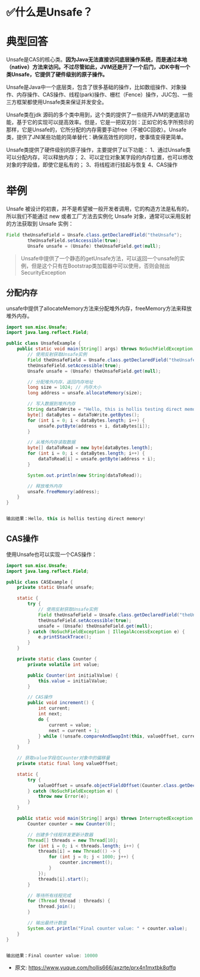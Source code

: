 # ✅什么是Unsafe？
<!--page header-->

<a name="dmUOD"></a>
# 典型回答

Unsafe是CAS的核心类。**因为Java无法直接访问底层操作系统，而是通过本地（native）方法来访问。不过尽管如此，JVM还是开了一个后门，JDK中有一个类Unsafe，它提供了硬件级别的原子操作。**

Unsafe是Java中一个底层类，包含了很多基础的操作，比如数组操作、对象操作、内存操作、CAS操作、线程(park)操作、栅栏（Fence）操作，JUC包、一些三方框架都使用Unsafe类来保证并发安全。

Unsafe类在jdk 源码的多个类中用到，这个类的提供了一些绕开JVM的更底层功能，基于它的实现可以提高效率。但是，它是一把双刃剑：正如它的名字所预示的那样，它是Unsafe的，它所分配的内存需要手动free（不被GC回收）。Unsafe类，提供了JNI某些功能的简单替代：确保高效性的同时，使事情变得更简单。

Unsafe类提供了硬件级别的原子操作，主要提供了以下功能：
1、通过Unsafe类可以分配内存，可以释放内存；
2、可以定位对象某字段的内存位置，也可以修改对象的字段值，即使它是私有的；
3、将线程进行挂起与恢复
4、CAS操作


<a name="Tpe7H"></a>
# 举例

Unsafe 被设计的初衷，并不是希望被一般开发者调用，它的构造方法是私有的，所以我们不能通过 new 或者工厂方法去实例化 Unsafe 对象，通常可以采用反射的方法获取到 Unsafe 实例：

```java
Field theUnsafeField = Unsafe.class.getDeclaredField("theUnsafe");
        theUnsafeField.setAccessible(true);
        Unsafe unsafe = (Unsafe) theUnsafeField.get(null);
```

> Unsafe中提供了一个静态的getUnsafe方法，可以返回一个unsafe的实例，但是这个只有在Bootstrap类加载器中可以使用，否则会抛出SecurityException

<a name="XH4Jw"></a>
## 分配内存

unsafe中提供了allocateMemory方法来分配堆外内存，freeMemory方法来释放堆外内存。

```java
import sun.misc.Unsafe;
import java.lang.reflect.Field;

public class UnsafeExample {
    public static void main(String[] args) throws NoSuchFieldException, IllegalAccessException {
        // 使用反射获取Unsafe实例
        Field theUnsafeField = Unsafe.class.getDeclaredField("theUnsafe");
        theUnsafeField.setAccessible(true);
        Unsafe unsafe = (Unsafe) theUnsafeField.get(null);

        // 分配堆外内存，返回内存地址
        long size = 1024; // 内存大小
        long address = unsafe.allocateMemory(size);

        // 写入数据到堆外内存
        String dataToWrite = "Hello, this is hollis testing direct memory!";
        byte[] dataBytes = dataToWrite.getBytes();
        for (int i = 0; i < dataBytes.length; i++) {
            unsafe.putByte(address + i, dataBytes[i]);
        }

        // 从堆外内存读取数据
        byte[] dataToRead = new byte[dataBytes.length];
        for (int i = 0; i < dataBytes.length; i++) {
            dataToRead[i] = unsafe.getByte(address + i);
        }

        System.out.println(new String(dataToRead));

        // 释放堆外内存
        unsafe.freeMemory(address);
    }
}


输出结果：Hello, this is hollis testing direct memory!
```

<a name="p8MJG"></a>
## CAS操作

使用Unsafe也可以实现一个CAS操作：

```java
import sun.misc.Unsafe;
import java.lang.reflect.Field;

public class CASExample {
    private static Unsafe unsafe;

    static {
        try {
            // 使用反射获取Unsafe实例
            Field theUnsafeField = Unsafe.class.getDeclaredField("theUnsafe");
            theUnsafeField.setAccessible(true);
            unsafe = (Unsafe) theUnsafeField.get(null);
        } catch (NoSuchFieldException | IllegalAccessException e) {
            e.printStackTrace();
        }
    }

    private static class Counter {
        private volatile int value;

        public Counter(int initialValue) {
            this.value = initialValue;
        }

        // CAS操作
        public void increment() {
            int current;
            int next;
            do {
                current = value;
                next = current + 1;
            } while (!unsafe.compareAndSwapInt(this, valueOffset, current, next));
        }
    }

    // 获取value字段在Counter对象中的偏移量
    private static final long valueOffset;

    static {
        try {
            valueOffset = unsafe.objectFieldOffset(Counter.class.getDeclaredField("value"));
        } catch (NoSuchFieldException e) {
            throw new Error(e);
        }
    }

    public static void main(String[] args) throws InterruptedException {
        Counter counter = new Counter(0);

        // 创建多个线程并发更新计数器
        Thread[] threads = new Thread[10];
        for (int i = 0; i < threads.length; i++) {
            threads[i] = new Thread(() -> {
                for (int j = 0; j < 1000; j++) {
                    counter.increment();
                }
            });
            threads[i].start();
        }

        // 等待所有线程完成
        for (Thread thread : threads) {
            thread.join();
        }

        // 输出最终计数值
        System.out.println("Final counter value: " + counter.value);
    }
}


输出结果：Final counter value: 10000

```


<!--page footer-->
- 原文: <https://www.yuque.com/hollis666/axzrte/prx4n1mxtbk8qffq>